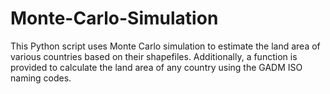 # Monte-Carlo-Simulation
This Python script uses Monte Carlo simulation to estimate the land area of various countries based on their shapefiles.  Additionally, a function is provided to calculate the land area of any country using the GADM ISO naming codes.
